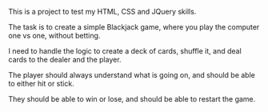 This is a project to test my HTML, CSS and JQuery skills. 

The task is to create a simple Blackjack game, where you play the computer one vs one, without betting.

I need to handle the logic to create a deck of cards, shuffle it, and deal cards to the dealer and the player.

The player should always understand what is going on, and should be able to either hit or stick.

They should be able to win or lose, and should be able to restart the game.
